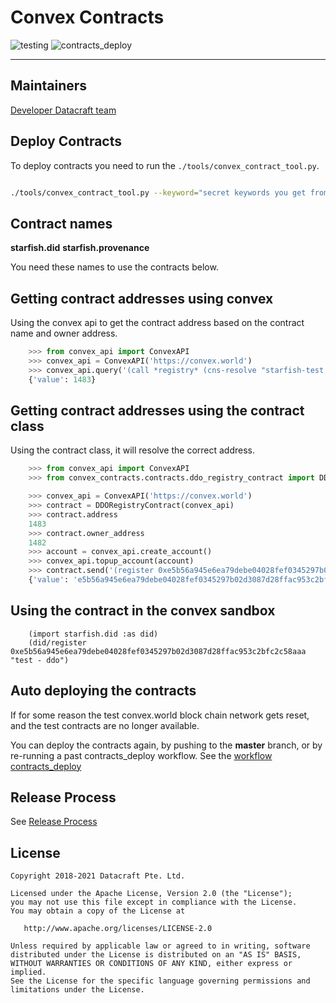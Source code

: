 # Convex Contracts

![testing](https://github.com/datacraft-dsc/convex-contracts/workflows/testing/badge.svg)
![contracts_deploy](https://github.com/datacraft-dsc/convex-contracts/workflows/contracts_deploy/badge.svg)

---


## Maintainers

 [Developer Datacraft team](developer@datacraft.sg)

## Deploy Contracts

To deploy contracts you need to run the `./tools/convex_contract_tool.py`.

```bash

./tools/convex_contract_tool.py --keyword="secret keywords you get from a private store which is not stored in git" deploy

```

## Contract names

**starfish.did**
**starfish.provenance**

You need these names to use the contracts below.


## Getting contract addresses using convex

Using the convex api to get the contract address based on the contract name and owner address.

```python
    >>> from convex_api import ConvexAPI
    >>> convex_api = ConvexAPI('https://convex.world')
    >>> convex_api.query('(call *registry* (cns-resolve "starfish-test.did"))', 9)
    {'value': 1483}

```

## Getting contract addresses using the contract class

Using the contract class, it will resolve the correct address.

```python
    >>> from convex_api import ConvexAPI
    >>> from convex_contracts.contracts.ddo_registry_contract import DDORegistryContract

    >>> convex_api = ConvexAPI('https://convex.world')
    >>> contract = DDORegistryContract(convex_api)
    >>> contract.address
    1483
    >>> contract.owner_address
    1482
    >>> account = convex_api.create_account()
    >>> convex_api.topup_account(account)
    >>> contract.send('(register 0xe5b56a945e6ea79debe04028fef0345297b02d3087d28ffac953c2bfc2c58aaa "test - ddo")', account)
    {'value': 'e5b56a945e6ea79debe04028fef0345297b02d3087d28ffac953c2bfc2c58aaa'}

```

## Using the contract in the convex sandbox

```
    (import starfish.did :as did)
    (did/register 0xe5b56a945e6ea79debe04028fef0345297b02d3087d28ffac953c2bfc2c58aaa "test - ddo")

```

## Auto deploying the contracts

If for some reason the test convex.world block chain network gets reset, and the test contracts are no longer available.

You can deploy the contracts again, by pushing to the **master** branch, or by re-running a past contracts_deploy workflow. See the [workflow contracts_deploy](https://github.com/datacraft-dsc/convex-contracts/actions?query=workflow%3Acontracts_deploy)

## Release Process

See [Release Process](https://github.com/datacraft-dsc/convex-contracts/blob/develop/RELEASE_PROCESS.md)

## License

```
Copyright 2018-2021 Datacraft Pte. Ltd.

Licensed under the Apache License, Version 2.0 (the "License");
you may not use this file except in compliance with the License.
You may obtain a copy of the License at

   http://www.apache.org/licenses/LICENSE-2.0

Unless required by applicable law or agreed to in writing, software
distributed under the License is distributed on an "AS IS" BASIS,
WITHOUT WARRANTIES OR CONDITIONS OF ANY KIND, either express or implied.
See the License for the specific language governing permissions and
limitations under the License.
